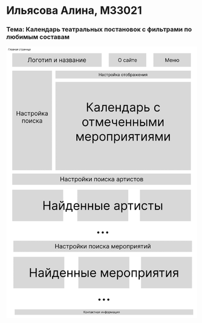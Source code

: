 # Ильясова Алина, M33021
### Тема: Календарь театральных постановок с фильтрами по любимым составам
![Main Page](Layout/Layout.png)
